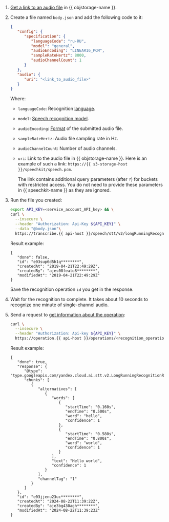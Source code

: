 1. [Get a link to an audio file](../../storage/operations/objects/link-for-download.md) in {{ objstorage-name }}.
1. Create a file named `body.json` and add the following code to it:

   ```json
   {
      "config": {
         "specification": {
            "languageCode": "ru-RU",
            "model": "general",
            "audioEncoding": "LINEAR16_PCM",
            "sampleRateHertz": 8000,
            "audioChannelCount": 1
         }
      },
      "audio": {
         "uri": "<link_to_audio_file>"
      }
   }
   ```

   Where:

   * `languageCode`: Recognition [language](../../speechkit/stt/models.md#languages).
   * `model`: [Speech recognition model](../../speechkit/stt/models.md#tags).
   * `audioEncoding`: [Format](../../speechkit/formats.md) of the submitted audio file.
   * `sampleRateHertz`: Audio file sampling rate in Hz.
   * `audioChannelCount`: Number of audio channels.
   * `uri`: Link to the audio file in {{ objstorage-name }}. Here is an example of such a link: `https://{{ s3-storage-host }}/speechkit/speech.pcm`.

      The link contains additional query parameters (after `?`) for buckets with restricted access. You do not need to provide these parameters in {{ speechkit-name }} as they are ignored.

1. Run the file you created:

   ```bash
   export API_KEY=<service_account_API_key> && \
   curl \
     --insecure \
     --header "Authorization: Api-Key ${API_KEY}" \
     --data "@body.json"\
     https://transcribe.{{ api-host }}/speech/stt/v2/longRunningRecognize
   ```

   Result example:

   ```text
   {
      "done": false,
      "id": "e03sup6d5h1q********",
      "createdAt": "2019-04-21T22:49:29Z",
      "createdBy": "ajes08feato8********",
      "modifiedAt": "2019-04-21T22:49:29Z"
   }
   ```

   Save the recognition operation `id` you get in the response.

1. Wait for the recognition to complete. It takes about 10 seconds to recognize one minute of single-channel audio.
1. Send a request to [get information about the operation](../../api-design-guide/concepts/operation.md#monitoring):

   ```bash
   curl \
     --insecure \
     --header "Authorization: Api-key ${API_KEY}" \
     https://operation.{{ api-host }}/operations/<recognition_operation_ID>
   ```

   Result example:

   ```text
   {
      "done": true,
      "response": {
         "@type": "type.googleapis.com/yandex.cloud.ai.stt.v2.LongRunningRecognitionResponse",
         "chunks": [
            {
               "alternatives": [
                  {
                     "words": [
                        {
                           "startTime": "0.160s",
                           "endTime": "0.500s",
                           "word": "hello",
                           "confidence": 1
                        },
                        {
                           "startTime": "0.580s",
                           "endTime": "0.800s",
                           "word": "world",
                           "confidence": 1
                        }
                     ],
                     "text": "Hello world",
                     "confidence": 1
                  }
               ],
               "channelTag": "1"
            }
         ]
      },
      "id": "e03jjenu23uc********",
      "createdAt": "2024-08-22T11:39:22Z",
      "createdBy": "aje3bg430agh********",
      "modifiedAt": "2024-08-22T11:39:23Z"
   }
   ```
